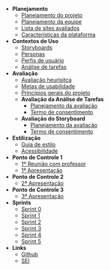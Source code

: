 - **Planejamento**
  - [Planejamento do projeto](./planning/project_planning.md)
  - [Planejamento da equipe](./planning/team_planning.md)
  - [Lista de sites avaliados](./planning/evaluated_sites.md)
  - [Características da plataforma](./planning/platform_features.md)
- **Contextos de Uso**
  - [Storyboards](./use_context/storyboards.md)
  - [Personas](./use_context/personas.md)
  - [Perfis de usuário](./use_context/user_profiles.md)
  - [Análise de tarefas](./use_context/tasks_analysis.md)
- **Avaliação**
  - [Avaliação heurísitca](./evaluation/heuristic_evaluation.md)
  - [Metas de usabilidade](./evaluation/usability_goals.md)
  - [Princípios gerais do projeto](./evaluation/project_general_principles.md)
  - **Avaliação da Análise de Tarefas**
    - [Planejamento da avaliação](./evaluation/task_analysis/planning.md)
    - [Termo de consentimento](./evaluation/task_analysis/consent_form.md)
  - **Avaliação do Storyboard**
    - [Planejamento da avaliação](./evaluation/storyboard/planning.md)
    - [Termo de consentimento](./evaluation/storyboard/consent_form.md)
- **Estilização**
  - [Guia de estilo](./styling/style_guide.md)
  - [Acessibilidade](./styling/accessibility.md)
- **Ponto de Controle 1**
  - [1º Reunião com professor](./meeting/PC1/professor_meeting_1.md)
  - [1ª Apresentação](./meeting/PC1/pc1_presentation.md)
- **Ponto de Controle 2**
  - [2ª Apresentação](./meeting/PC2/pc2_presentation.md)
- **Ponto de Controle 3**
  - [3ª Apresentação](./meeting/PC3/pc3_presentation.md)
- **Sprints**
  - [Sprint 0](./meeting/PC1/sprint_0.md)
  - [Sprint 1](./meeting/PC1/sprint_1.md)
  - [Sprint 2](./meeting/PC2/sprint_2.md)
  - [Sprint 3](./meeting/PC2/sprint_3.md)
  - [Sprint 4](./meeting/PC3/sprint_4.md)
  - [Sprint 5](./meeting/PC3/sprint_5.md)
- **Links**
  - [Github](https://github.com/Interacao-Humano-Computador/2020.1-SEI)
  - [SEI](https://sei.df.gov.br/sip/login.php?sigla_orgao_sistema=GDF&sigla_sistema=SEI)
